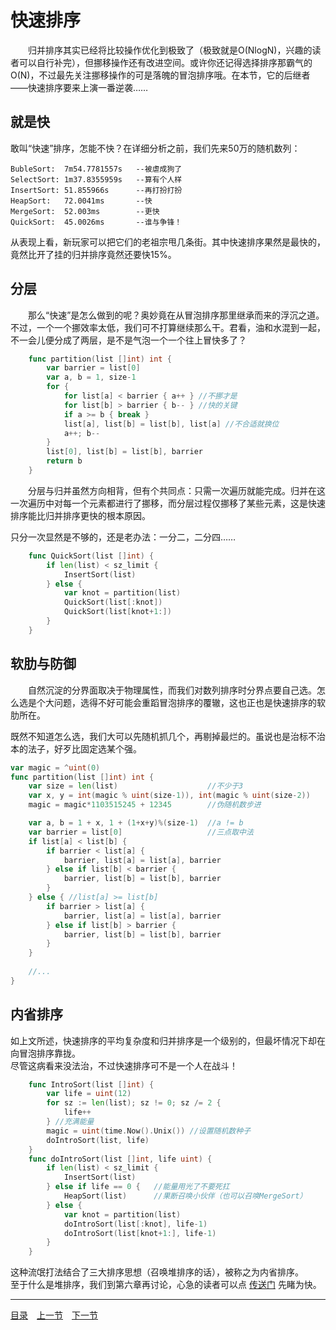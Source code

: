 # 快速排序

　　归并排序其实已经将比较操作优化到极致了（极致就是O(NlogN)，兴趣的读者可以自行补完），但挪移操作还有改进空间。或许你还记得选择排序那霸气的O(N)，不过最先关注挪移操作的可是落魄的冒泡排序哦。在本节，它的后继者——快速排序要来上演一番逆袭……

## 就是快
敢叫“快速”排序，怎能不快？在详细分析之前，我们先来50万的随机数列：

	BubleSort:	7m54.7781557s	--被虐成狗了
	SelectSort:	1m37.8355959s	--算有个人样
	InsertSort:	51.855966s		--再打扮打扮
	HeapSort:	72.0041ms		--快
	MergeSort:	52.003ms		--更快
	QuickSort:	45.0026ms		--谁与争锋！

从表现上看，新玩家可以把它们的老祖宗甩几条街。其中快速排序果然是最快的，竟然比开了挂的归并排序竟然还要快15%。

## 分层
　　那么“快速”是怎么做到的呢？奥妙竟在从冒泡排序那里继承而来的浮沉之道。不过，一个一个挪效率太低，我们可不打算继续那么干。君看，油和水混到一起，不一会儿便分成了两层，是不是气泡一个一个往上冒快多了？
```go
	func partition(list []int) int {
		var barrier = list[0]
		var a, b = 1, size-1
		for {
			for list[a] < barrier { a++ } //不挪才是
			for list[b] > barrier { b-- } //快的关键
			if a >= b { break }
			list[a], list[b] = list[b], list[a] //不合适就换位
			a++; b--
		}
		list[0], list[b] = list[b], barrier
		return b
	}
```
　　分层与归并虽然方向相背，但有个共同点：只需一次遍历就能完成。归并在这一次遍历中对每一个元素都进行了挪移，而分层过程仅挪移了某些元素，这是快速排序能比归并排序更快的根本原因。

只分一次显然是不够的，还是老办法：一分二，二分四……
```go
	func QuickSort(list []int) {
		if len(list) < sz_limit {
			InsertSort(list)
		} else {
			var knot = partition(list)
			QuickSort(list[:knot])
			QuickSort(list[knot+1:])
		}
	}
```

## 软肋与防御
　　自然沉淀的分界面取决于物理属性，而我们对数列排序时分界点要自己选。怎么选是个大问题，选得不好可能会重蹈冒泡排序的覆辙，这也正也是快速排序的软肋所在。

既然不知道怎么选，我们大可以先随机抓几个，再剔掉最烂的。虽说也是治标不治本的法子，好歹比固定选某个强。
```go
var magic = ^uint(0)
func partition(list []int) int {
	var size = len(list)					//不少于3
	var x, y = int(magic % uint(size-1)), int(magic % uint(size-2))
	magic = magic*1103515245 + 12345		//伪随机数步进

	var a, b = 1 + x, 1 + (1+x+y)%(size-1)	//a != b
	var barrier = list[0]					//三点取中法
	if list[a] < list[b] {
		if barrier < list[a] {
			barrier, list[a] = list[a], barrier
		} else if list[b] < barrier {
			barrier, list[b] = list[b], barrier
		}
	} else { //list[a] >= list[b]
		if barrier > list[a] {
			barrier, list[a] = list[a], barrier
		} else if list[b] > barrier {
			barrier, list[b] = list[b], barrier
		}
	}
	
	//...
}
```

## 内省排序
如上文所述，快速排序的平均复杂度和归并排序是一个级别的，但最坏情况下却在向冒泡排序靠拢。  
尽管这病看来没法治，不过快速排序可不是一个人在战斗！
```go
	func IntroSort(list []int) {
		var life = uint(12)
		for sz := len(list); sz != 0; sz /= 2 {
			life++
		} //充满能量
		magic = uint(time.Now().Unix()) //设置随机数种子
		doIntroSort(list, life)
	}
	func doIntroSort(list []int, life uint) {
		if len(list) < sz_limit {
			InsertSort(list)
		} else if life == 0 {	//能量用光了不要死扛
			HeapSort(list) 		//果断召唤小伙伴（也可以召唤MergeSort）
		} else {
			var knot = partition(list)
			doIntroSort(list[:knot], life-1)
			doIntroSort(list[knot+1:], life-1)
		}
	}
```
这种流氓打法结合了三大排序思想（召唤堆排序的话），被称之为内省排序。  
至于什么是堆排序，我们到第六章再讨论，心急的读者可以点 [传送门](../06/06-A.md) 先睹为快。

---
[目录](../index.md)　[上一节](01-B.md)　[下一节](01.md)
